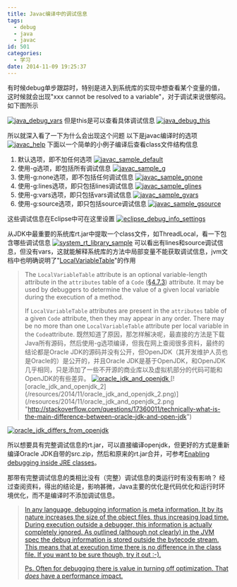 ```yaml
---
title: Javac编译中的调试信息
tags:
  - debug
  - java
  - javac
id: 501
categories:
  - 学习
date: 2014-11-09 19:25:37
---
```


有时候debug单步跟踪时，特别是进入到系统库的实现中想查看某个变量的值，这时候就会出现"xxx cannot be resolved to a variable"，对于调试来说很郁闷。如下图所示

[![java_debug_vars](/resources/2014/11/java_debug_vars.png)](/resources/2014/11/java_debug_vars.png)
但是this是可以查看具体调试信息
[![java_debug_this](/resources/2014/11/java_debug_this.png)](/resources/2014/11/java_debug_this.png)

<!--more-->

所以就深入看了一下为什么会出现这个问题
以下是javac编译时的选项
[![javac_help](/resources/2014/11/javac_help.png)](/resources/2014/11/javac_help.png)
下面以一个简单的小例子编译后查看class文件结构信息
1. 默认选项，即不加任何选项
[![javac_sample_default](/resources/2014/11/javac_sample_default.png)](/resources/2014/11/javac_sample_default.png)
2. 使用-g选项，即包括所有调试信息
[![javac_sample_g](/resources/2014/11/javac_sample_g.png)](/resources/2014/11/javac_sample_g.png)
3. 使用-g:none选项，即不包括任何调试信息
[![javac_sample_gnone](/resources/2014/11/javac_sample_gnone.png)](/resources/2014/11/javac_sample_gnone.png)
4. 使用-g:lines选项，即只包括lines调试信息
[![javac_sample_glines](/resources/2014/11/javac_sample_glines.png)](/resources/2014/11/javac_sample_glines.png)
5. 使用-g:vars选项，即只包括vars调试信息
[![javac_sample_gvars](/resources/2014/11/javac_sample_gvars.png)](/resources/2014/11/javac_sample_gvars.png)
6. 使用-g:source选项，即只包括source调试信息
[![javac_sample_gsource](/resources/2014/11/javac_sample_gsource.png)](/resources/2014/11/javac_sample_gsource.png)

这些调试信息在Eclipse中可在这里设置
[![eclipse_debug_info_settings](/resources/2014/11/eclipse_debug_info_settings.png)](/resources/2014/11/eclipse_debug_info_settings.png)

从JDK中最重要的系统库rt.jar中提取一个class文件，如ThreadLocal，看一下包含哪些调试信息
[![system_rt_library_sample](/resources/2014/11/system_rt_library_sample.png)](/resources/2014/11/system_rt_library_sample.png)
可以看出有lines和source调试信息，但没有vars，这就能解释系统库的方法中局部变量不能获取调试信息，jvm文档中也明确说明了"[LocalVariableTable](https://docs.oracle.com/javase/specs/jvms/se7/html/jvms-4.html#jvms-4.7.13)"的作用
> The `LocalVariableTable` attribute is an optional variable-length attribute in the `attributes` table of a `Code` ([§4.7.3](https://docs.oracle.com/javase/specs/jvms/se7/html/jvms-4.html#jvms-4.7.3 "4.7.3. The Code Attribute")) attribute. It may be used by debuggers to determine the value of a given local variable during the execution of a method.
> 
> <a name="jvms-4.7.13-110"></a>If `LocalVariableTable` attributes are present in the `attributes` table of a given `Code` attribute, then they may appear in any order. There may be no more than one `LocalVariableTable` attribute per local variable in the `Code`attribute.
既然知道了原因，那怎样解决呢，最直接的方法是下载Java所有源码，然后使用-g选项编译，但我在网上查阅很多资料，最终的结论都是Oracle JDK的源码并没有公开，但OpenJDK（其开发维护人员也是Oracle的）是公开的，并且Oracle JDK是基于OpenJDK，和OpenJDK几乎相同，只是添加了一些不开源的商业库以及虚拟机部分的代码可能和OpenJDK的有些差异。
[![oracle_jdk_and_openjdk](/resources/2014/11/oracle_jdk_and_openjdk.png)
](/resources/2014/11/oracle_jdk_and_openjdk.png "http://openjdk.java.net/faq/")[![oracle_jdk_and_openjdk_2](/resources/2014/11/oracle_jdk_and_openjdk_2.png)](/resources/2014/11/oracle_jdk_and_openjdk_2.png "http://stackoverflow.com/questions/17360011/technically-what-is-the-main-difference-between-oracle-jdk-and-open-jdk")

[![oracle_jdk_differs_from_openjdk](/resources/2014/11/oracle_jdk_differs_from_openjdk.png)
](/resources/2014/11/oracle_jdk_differs_from_openjdk.png "http://stackoverflow.com/questions/22358071/differences-between-oracle-jdk-and-open-jdk-and-garbage-collection")

所以想要具有完整调试信息的rt.jar，可以直接编译openjdk，但更好的方式是重新编译Oracle JDK自带的src.zip，然后和原来的rt.jar合并，可参考[Enabling debugging inside JRE classes](http://www.javalobby.org/java/forums/t103334.html)。

 

那带有完整调试信息的类相比没有（完整）调试信息的类运行时有没有影响？
经过查阅资料，得出的结论是，影响甚微，Java主要的优化是代码优化和运行时环境优化，而不是编译时不添加调试信息。
> [In any language, debugging information is meta information. It by its nature increases the size of the object files, thus increasing load time. During execution outside a debugger, this information is actually completely ignored. As outlined (although not clearly) in the JVM spec the debug information is stored outside the bytecode stream. This means that at execution time there is no difference in the class file. If you want to be sure though, try it out :-).](http://stackoverflow.com/questions/218033/is-there-a-performance-difference-between-javac-debug-on-and-off)
> 
> 
> [Ps. Often for debugging there is value in turning off optimization. That _does_ have a performance impact.](http://stackoverflow.com/questions/218033/is-there-a-performance-difference-between-javac-debug-on-and-off)
 